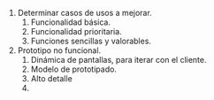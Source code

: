 1. Determinar casos de usos a mejorar.
	1. Funcionalidad básica.
	2. Funcionalidad prioritaria.
	3. Funciones sencillas y valorables.
2. Prototipo no funcional.
	1. Dinámica de pantallas, para iterar con el cliente.
	2. Modelo de prototipado.
	3. Alto detalle
	4. 